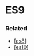 # ES9

### Related

- [[es8]]
- [[es10]]

[//begin]: # "Autogenerated link references for markdown compatibility"
[es8]: ../ES8/es8 "ES8"
[es10]: ../ES10/es10 "ES10"
[//end]: # "Autogenerated link references"
